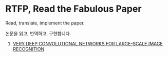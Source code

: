 # RTFP, Read the Fabulous Paper

Read, translate, implement the paper.

논문을 읽고, 번역하고, 구현합니다.

1. [VERY DEEP CONVOLUTIONAL NETWORKS FOR LARGE-SCALE IMAGE RECOGNITION](https://arxiv.org/abs/1409.1556)
